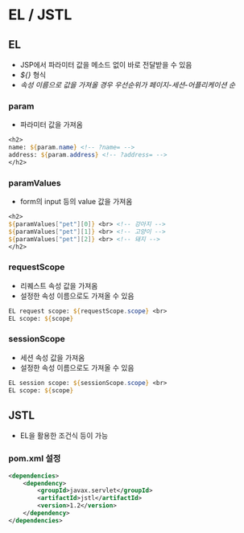 # EL / JSTL
## EL
- JSP에서 파라미터 값을 메소드 없이 바로 전달받을 수 있음
- *${}* 형식
- *속성 이름으로 값을 가져올 경우 우선순위가 페이지-세션-어플리케이션 순*

### **param**
- 파라미터 값을 가져옴
```jsp
<h2>
name: ${param.name} <!-- ?name= -->
address: ${param.address} <!-- ?address= -->
</h2>
```

### paramValues
- form의 input 등의 value 값을 가져옴
```jsp
<h2>
${paramValues["pet"][0]} <br> <!-- 강아지 -->
${paramValues["pet"][1]} <br> <!-- 고양이 -->
${paramValues["pet"][2]} <br> <!-- 돼지 -->
</h2>
```

### requestScope
- 리퀘스트 속성 값을 가져옴
- 설정한 속성 이름으로도 가져올 수 있음
```jsp
EL request scope: ${requestScope.scope} <br>
EL scope: ${scope}
```

### sessionScope
- 세션 속성 값을 가져옴
- 설정한 속성 이름으로도 가져올 수 있음
```jsp
EL session scope: ${sessionScope.scope} <br>
EL scope: ${scope}
```

## JSTL
- EL을 활용한 조건식 등이 가능

### pom.xml 설정
```xml
<dependencies>
    <dependency>
    	<groupId>javax.servlet</groupId>
    	<artifactId>jstl</artifactId>
    	<version>1.2</version>
	</dependency>
</dependencies>
```

```jsp

```